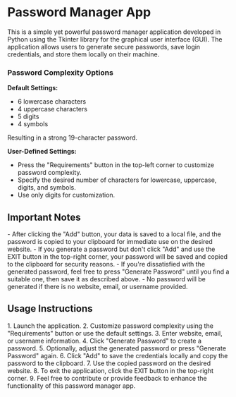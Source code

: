 <h1>Password Manager App</h1>
This is a simple yet powerful password manager application developed in Python using the Tkinter library for the graphical user interface (GUI). The application allows users to generate secure passwords, save login credentials, and store them locally on their machine.

<h3>Password Complexity Options</h3>
<strong>Default Settings:</strong>

- 6 lowercase characters
- 4 uppercase characters
- 5 digits
- 4 symbols 

Resulting in a strong 19-character password.

<strong>User-Defined Settings:</strong>

- Press the "Requirements" button in the top-left corner to customize password complexity.
- Specify the desired number of characters for lowercase, uppercase, digits, and symbols.
- Use only digits for customization.

<h2>Important Notes</h2>
- After clicking the "Add" button, your data is saved to a local file, and the password is copied to your clipboard for immediate use on the desired website.
- If you generate a password but don't click "Add" and use the EXIT button in the top-right corner, your password will be saved and copied to the clipboard for security reasons.
- If you're dissatisfied with the generated password, feel free to press "Generate Password" until you find a suitable one, then save it as described above.
- No password will be generated if there is no website, email, or username provided.

<h2>Usage Instructions</h2>
1. Launch the application.
2. Customize password complexity using the "Requirements" button or use the default settings.
3. Enter website, email, or username information.
4. Click "Generate Password" to create a password.
5. Optionally, adjust the generated password or press "Generate Password" again.
6. Click "Add" to save the credentials locally and copy the password to the clipboard.
7. Use the copied password on the desired website.
8. To exit the application, click the EXIT button in the top-right corner.
9. Feel free to contribute or provide feedback to enhance the functionality of this password manager app.